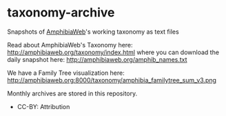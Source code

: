 # taxonomy-archive
Snapshots of [AmphibiaWeb](http://amphibiaweb.org)'s working taxonomy as text files

Read about AmphibiaWeb's Taxonomy here: http://amphibiaweb.org/taxonomy/index.html where you can download the daily snapshot here: http://amphibiaweb.org/amphib_names.txt

We have a Family Tree visualization here:
http://amphibiaweb.org:8000/taxonomy/amphibia_familytree_sum_v3.png

Monthly archives are stored in this repository.

 - CC-BY: Attribution
